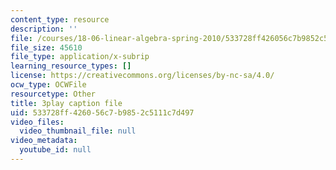 ```yaml
---
content_type: resource
description: ''
file: /courses/18-06-linear-algebra-spring-2010/533728ff426056c7b9852c5111c7d497_Go2aLo7ZOlU.vtt
file_size: 45610
file_type: application/x-subrip
learning_resource_types: []
license: https://creativecommons.org/licenses/by-nc-sa/4.0/
ocw_type: OCWFile
resourcetype: Other
title: 3play caption file
uid: 533728ff-4260-56c7-b985-2c5111c7d497
video_files:
  video_thumbnail_file: null
video_metadata:
  youtube_id: null
---
```

